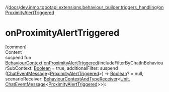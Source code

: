//[docs](../../index.md)/[dev.inmo.tgbotapi.extensions.behaviour_builder.triggers_handling](index.md)/[onProximityAlertTriggered](on-proximity-alert-triggered.md)



# onProximityAlertTriggered  
[common]  
Content  
suspend fun [BehaviourContext](../dev.inmo.tgbotapi.extensions.behaviour_builder/-behaviour-context/index.md).[onProximityAlertTriggered](on-proximity-alert-triggered.md)(includeFilterByChatInBehaviourSubContext: [Boolean](https://kotlinlang.org/api/latest/jvm/stdlib/kotlin/-boolean/index.html) = true, additionalFilter: suspend ([ChatEventMessage](../dev.inmo.tgbotapi.types.message.abstracts/-chat-event-message/index.md)<[ProximityAlertTriggered](../dev.inmo.tgbotapi.types.message.ChatEvents/-proximity-alert-triggered/index.md)>) -> [Boolean](https://kotlinlang.org/api/latest/jvm/stdlib/kotlin/-boolean/index.html)? = null, scenarioReceiver: [BehaviourContextAndTypeReceiver](../dev.inmo.tgbotapi.extensions.behaviour_builder/index.md#%5Bdev.inmo.tgbotapi.extensions.behaviour_builder%2FBehaviourContextAndTypeReceiver%2F%2F%2FPointingToDeclaration%2F%5D%2FClasslikes%2F625018081)<[Unit](https://kotlinlang.org/api/latest/jvm/stdlib/kotlin/-unit/index.html), [ChatEventMessage](../dev.inmo.tgbotapi.types.message.abstracts/-chat-event-message/index.md)<[ProximityAlertTriggered](../dev.inmo.tgbotapi.types.message.ChatEvents/-proximity-alert-triggered/index.md)>>):   



